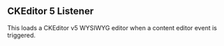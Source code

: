 ## CKEditor 5 Listener

This loads a CKEditor v5 WYSIWYG editor when a content editor event is triggered.
